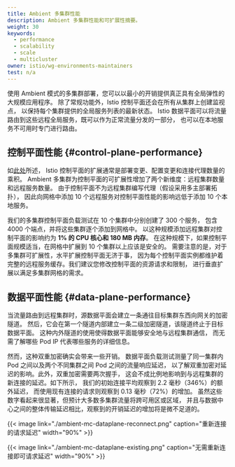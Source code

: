 ```yaml
---
title: Ambient 多集群性能
description: Ambient 多集群性能和可扩展性摘要。
weight: 30
keywords:
  - performance
  - scalability
  - scale
  - multicluster
owner: istio/wg-environments-maintainers
test: n/a
---
```


使用 Ambient 模式的多集群部署，您可以以最小的开销提供真正具有全局弹性的大规模应用程序。
除了常规功能外，Istio 控制平面还会在所有从集群上创建监视点，
以保持每个集群提供的全局服务列表的最新状态。
Istio 数据平面可以将流量路由到这些远程全局服务，既可以作为正常流量分发的一部分，
也可以在本地服务不可用时专门进行路由。

## 控制平面性能 {#control-plane-performance}

如[此处](/zh/docs/ops/deployment/performance-and-scalability)所述，
Istio 控制平面的扩展通常是部署变更、配置变更和连接代理数量的乘积。
Ambient 多集群为控制平面的可扩展性增加了两个新维度：远程集群数量和远程服务数量。
由于控制平面不为远程集群编写代理（假设采用多主部署拓扑），
因此向网格中添加 10 个远程服务对控制平面性能的影响远低于添加 10 个本地服务。

我们的多集群控制平面负载测试在 10 个集群中分别创建了 300 个服务，
包含 4000 个端点，并将这些集群逐个添加到网格中。
以这种规模添加远程集群对控制平面的影响约为 **1% 的 CPU 核心和 180 MB 内存**。
在这种规模下，如果控制平面规模适当，在网格中扩展到 10 个集群以上应该是安全的。
需要注意的是，对于多集群可扩展性，水平扩展控制平面无济于事，
因为每个控制平面实例都维护着完整的远程服务缓存。我们建议您修改控制平面的资源请求和限制，
进行垂直扩展以满足多集群网格的需求。

## 数据平面性能 {#data-plane-performance}

当流量路由到远程集群时，源数据平面会建立一条通往目标集群东西向网关的加密隧道。
然后，它会在第一个隧道内部建立一条二级加密隧道，该隧道终止于目标数据平面。
这种内外隧道的使用使得数据平面能够安全地与远程集群通信，
而无需了解哪些 Pod IP 代表哪些服务的详细信息。

然而，这种双重加密确实会带来一些开销。
数据平面负载测试测量了同一集群内 Pod 之间以及两个不同集群之间 Pod 之间的流量响应延迟，
以了解双重加密对延迟的影响。此外，双重加密需要两次握手，
这会不成比例地影响到与远程集群的新连接的延迟。如下所示，
我们的初始连接平均观察到 2.2 毫秒（346%）的额外延迟，
而使用现有连接的请求则观察到 0.13 毫秒（72%）的增加。
虽然这些数字看起来很显著，但预计大多数多集群流量将跨可用区或区域，
并且与数据中心之间的整体传输延迟相比，观察到的开销延迟的增加将是微不足道的。

{{< image link="./ambient-mc-dataplane-reconnect.png" caption="重新连接的请求延迟" width="90%" >}}

{{< image link="./ambient-mc-dataplane-existing.png" caption="无需重新连接即可请求延迟" width="90%" >}}
